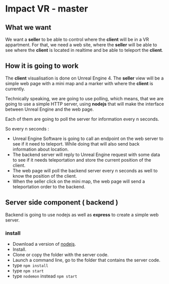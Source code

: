 # Impact VR - master
## What we want

We want a **seller** to be able to control where the **client** will be in a VR appartment. For that, we need a web site, where the **seller** will be able to see where the **client** is located in realtime and be able to teleport the **client**.

## How it is going to work

The **client** visualisation is done on Unreal Engine 4. The **seller** view will be a simple web page with a mini map and a marker with where the **client** is currently.

Technically speaking, we are going to use polling, which means, that we are going to use a simple HTTP server, using **nodejs** that will make the interface between Unreal Engine and the web page.

Each of them are going to poll the server for information every n seconds. 

So every n seconds :

* Unreal Engine Software is going to call an endpoint on the web server to see if it need to teleport. While doing that will also send back information about location.
* The backend server will reply to Unreal Engine request with some data to see if it needs teleportation and store the current position of the client.
* The web page will poll the backend server every n seconds as well to know the position of the client. 
* When the seller click on the mini map, the web page will send a teleportation order to the backend.


## Server side component ( backend )
Backend is going to use nodejs as well as **express** to create a simple web server.

### install
* Download a version of [nodejs](https://nodejs.org/en/download/).
* Install.
* Clone or copy the folder with the server code.
* Launch a command line, go to the folder that contains the server code.
* type `npm install`
* type `npm start`
* type `nodemon` instead `npm start`


